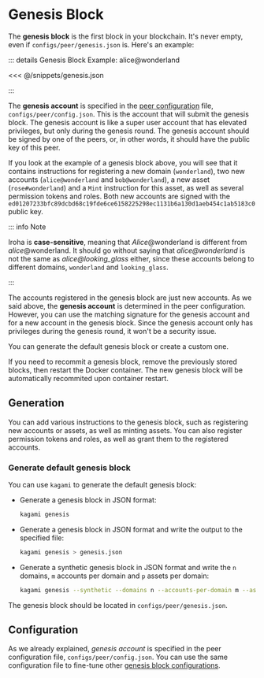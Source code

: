 # Genesis Block

The **genesis block** is the first block in your blockchain. It's never
empty, even if `configs/peer/genesis.json` is. Here's an example:

::: details Genesis Block Example: alice@wonderland

<<< @/snippets/genesis.json

:::

The **genesis account** is specified in the
[peer configuration](./peer-configuration.md#genesis) file,
`configs/peer/config.json`. This is the account that will submit the
genesis block. The genesis account is like a super user account that has
elevated privileges, but only during the genesis round. The genesis account
should be signed by one of the peers, or, in other words, it should have
the public key of this peer.

If you look at the example of a genesis block above, you will see that it
contains instructions for registering a new domain (`wonderland`), two new
accounts (`alice@wonderland` and `bob@wonderland`), a new asset
(`rose#wonderland`) and a `Mint` instruction for this asset, as well as
several permission tokens and roles. Both new accounts are signed with the
`ed01207233bfc89dcbd68c19fde6ce6158225298ec1131b6a130d1aeb454c1ab5183c0`
public key.

::: info Note

Iroha is **case-sensitive**, meaning that _Alice_@wonderland is different
from _alice_@wonderland. It should go without saying that
_alice@wonderland_ is not the same as _alice@looking_glass_ either, since
these accounts belong to different domains, `wonderland` and
`looking_glass`.

:::

The accounts registered in the genesis block are just new accounts. As we
said above, the **genesis account** is determined in the peer
configuration. However, you can use the matching signature for the genesis
account and for a new account in the genesis block. Since the genesis
account only has privileges during the genesis round, it won't be a
security issue.

You can generate the default genesis block or create a custom one.

If you need to recommit a genesis block, remove the previously stored
blocks, then restart the Docker container. The new genesis block will be
automatically recommited upon container restart.

## Generation

You can add various instructions to the genesis block, such as registering
new accounts or assets, as well as minting assets. You can also register
permission tokens and roles, as well as grant them to the registered
accounts.

### Generate default genesis block

You can use `kagami` to generate the default genesis block:

- Generate a genesis block in JSON format:

  ```bash
  kagami genesis
  ```

- Generate a genesis block in JSON format and write the output to the
  specified file:

  ```bash
  kagami genesis > genesis.json
  ```

- Generate a synthetic genesis block in JSON format and write the `n`
  domains, `m` accounts per domain and `p` assets per domain:

  ```bash
  kagami genesis --synthetic --domains n --accounts-per-domain m --assets-per-domain p
  ```

The genesis block should be located in `configs/peer/genesis.json`.

## Configuration

As we already explained, _genesis account_ is specified in the peer
configuration file, `configs/peer/config.json`. You can use the same
configuration file to fine-tune other
[genesis block configurations](./peer-configuration.md#genesis).
